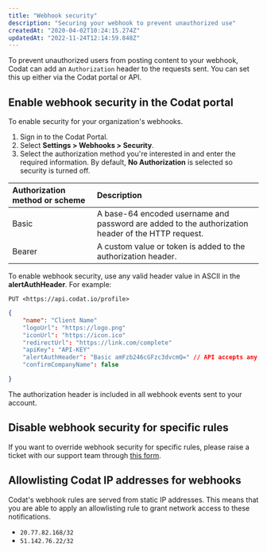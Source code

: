 ```yaml
---
title: "Webhook security"
description: "Securing your webhook to prevent unauthorized use"
createdAt: "2020-04-02T10:24:15.274Z"
updatedAt: "2022-11-24T12:14:59.848Z"
---
```


To prevent unauthorized users from posting content to your webhook, Codat can add an `Authorization` header to the requests sent. You can set this up either via the Codat portal or API.

## Enable webhook security in the Codat portal

To enable security for your organization's webhooks.

1. Sign in to the Codat Portal.
2. Select **Settings > Webhooks > Security**.
3. Select the authorization method you're interested in and enter the required information. By default, **No Authorization** is selected so security is turned off.

| Authorization method or scheme | Description                                                                                        |
| :----------------------------- | :------------------------------------------------------------------------------------------------- |
| Basic                          | A base-64 encoded username and password are added to the authorization header of the HTTP request. |
| Bearer                         | A custom value or token is added to the authorization header.                                      |


To enable webhook security, use any valid header value in ASCII in the **alertAuthHeader**. For example:

`PUT <https://api.codat.io/profile>`

```json
{
    "name": "Client Name"
    "logoUrl": "https://logo.png"
    "iconUrl": "https://icon.ico"
    "redirectUrl": "https://link.com/complete"
    "apiKey": "API-KEY"
    "alertAuthHeader": "Basic amFzb246cGFzc3dvcmQ=" // API accepts any raw string value
    "confirmCompanyName": false

}
```

The authorization header is included in all webhook events sent to your account.

## Disable webhook security for specific rules

If you want to override webhook security for specific rules, please raise a ticket with our support team through [this form](https://codat.zendesk.com/hc/en-gb/requests/new).

## Allowlisting Codat IP addresses for webhooks

Codat's webhook rules are served from static IP addresses. This means that you are able to apply an allowlisting rule to grant network access to these notifications.

- `20.77.82.168/32`
- `51.142.76.22/32`
